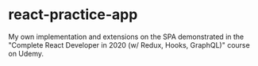# react-practice-app
My own implementation and extensions on the SPA demonstrated in the "Complete React Developer in 2020 (w/ Redux, Hooks, GraphQL)" course on Udemy.
